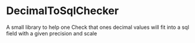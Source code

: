 # DecimalToSqlChecker
A small library to help one Check that ones decimal values will fit into a sql field with a given precision and scale
